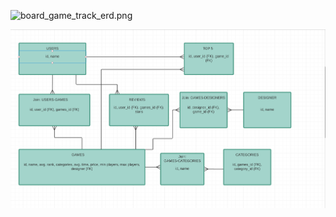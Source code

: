 ![board_game_track_erd.png](https://www.lucidchart.com/documents/edit/c20b59ff-1bba-4309-8359-5658810ab142/0_0?beaconFlowId=890D921AF03828FE)

![ERD](board_game_track_erd.png)